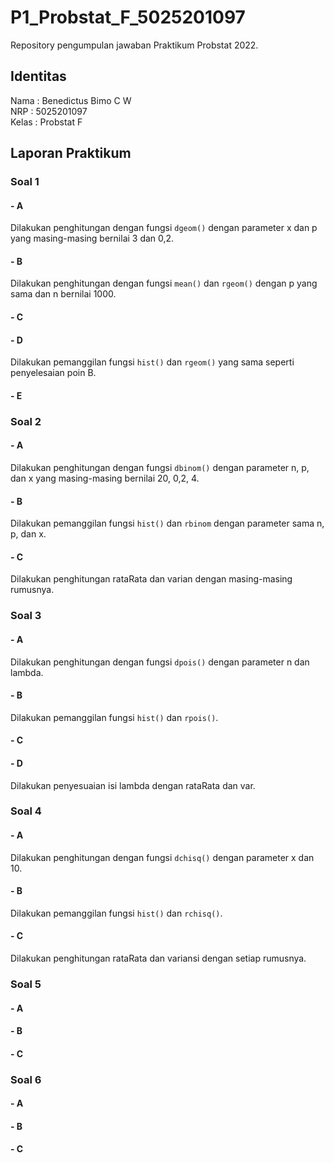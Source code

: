 # P1_Probstat_F_5025201097
Repository pengumpulan jawaban Praktikum Probstat 2022.

## Identitas
Nama : Benedictus Bimo C W<br>
NRP : 5025201097<br>
Kelas : Probstat F<br>

## Laporan Praktikum
### Soal 1
#### - A
Dilakukan penghitungan dengan fungsi `dgeom()` dengan parameter x dan p yang masing-masing bernilai 3 dan 0,2.

#### - B
Dilakukan penghitungan dengan fungsi `mean()` dan `rgeom()` dengan p yang sama dan n bernilai 1000.

#### - C


#### - D
Dilakukan pemanggilan fungsi `hist()` dan `rgeom()` yang sama seperti penyelesaian poin B.

#### - E

### Soal 2
#### - A
Dilakukan penghitungan dengan fungsi `dbinom()` dengan parameter n, p, dan x yang masing-masing bernilai 20, 0,2, 4.

#### - B
Dilakukan pemanggilan fungsi `hist()` dan `rbinom` dengan parameter sama n, p, dan x.

#### - C
Dilakukan penghitungan rataRata dan varian dengan masing-masing rumusnya.

### Soal 3
#### - A
Dilakukan penghitungan dengan fungsi `dpois()` dengan parameter n dan lambda.

#### - B
Dilakukan pemanggilan fungsi `hist()` dan `rpois()`.

#### - C


#### - D
Dilakukan penyesuaian isi lambda dengan rataRata dan var.

### Soal 4
#### - A
Dilakukan penghitungan dengan fungsi `dchisq()` dengan parameter x dan 10.

#### - B
Dilakukan pemanggilan fungsi `hist()` dan `rchisq()`.

#### - C
Dilakukan penghitungan rataRata dan variansi dengan setiap rumusnya.

### Soal 5
#### - A

#### - B

#### - C

### Soal 6
#### - A

#### - B

#### - C
